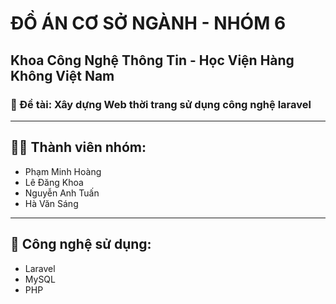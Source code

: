 # ĐỒ ÁN CƠ SỞ NGÀNH - NHÓM 6

## Khoa Công Nghệ Thông Tin - Học Viện Hàng Không Việt Nam

### 📌 Đề tài: **Xây dựng Web thời trang sử dụng công nghệ laravel**

---

## 👨‍💻 Thành viên nhóm:

-   Phạm Minh Hoàng
-   Lê Đăng Khoa
-   Nguyễn Anh Tuấn
-   Hà Văn Sáng

---

## 🔧 Công nghệ sử dụng:

-   Laravel
-   MySQL
-   PHP
